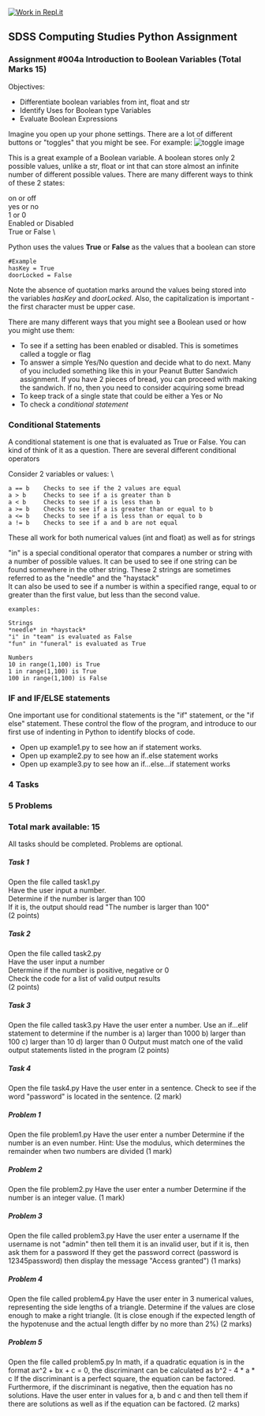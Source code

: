 [![Work in Repl.it](https://classroom.github.com/assets/work-in-replit-14baed9a392b3a25080506f3b7b6d57f295ec2978f6f33ec97e36a161684cbe9.svg)](https://classroom.github.com/online_ide?assignment_repo_id=3250513&assignment_repo_type=AssignmentRepo)
## SDSS Computing Studies Python Assignment
### Assignment #004a Introduction to Boolean Variables (Total Marks 15)

Objectives:
* Differentiate boolean variables from int, float and str
* Identify Uses for Boolean type Variables
* Evaluate Boolean Expressions

Imagine you open up your phone settings.  There are a lot of different buttons or "toggles" that 
you might be see.  For example:
![toggle image](https://cdn.dribbble.com/users/6179/screenshots/726313/toggle-switches.jpg)

This is a great example of a Boolean variable.  A boolean stores only 2 possible values, unlike
a str, float or int that can store almost an infinite number of different possible values. There
are many different ways to think of these 2 states:

on or off \
yes or no \
1 or 0 \
Enabled or Disabled \
True or False \

Python uses the values **True** or **False** as the values that a boolean can store
```
#Example
hasKey = True
doorLocked = False
```
Note the absence of quotation marks around the values being stored into the variables
*hasKey* and *doorLocked*.  Also, the capitalization is important - the first character
must be upper case.

There are many different ways that you might see a Boolean used or how you might use them:
* To see if a setting has been enabled or disabled. This is sometimes called a toggle or flag
* To answer a simple Yes/No question and decide what to do next.  Many of you included something like this in your Peanut Butter Sandwich assignment.  If you have 2 pieces of bread, you can proceed with making the sandwich. If no, then you need to consider acquiring some bread
* To keep track of a single state that could be either a Yes or No
* To check a *conditional statement*

### Conditional Statements ###
A conditional statement is one that is evaluated as True or False. You can kind of think of it as a question.
There are several different conditional operators

Consider 2 variables or values: \
```
a == b    Checks to see if the 2 values are equal
a > b     Checks to see if a is greater than b
a < b     Checks to see if a is less than b
a >= b    Checks to see if a is greater than or equal to b
a <= b    Checks to see if a is less than or equal to b
a != b    Checks to see if a and b are not equal
```
These all work for both numerical values (int and float) as well as for strings

"in" is a special conditional operator that compares a number or string with a number of possible values.  It can be used to see if one string
can be found somewhere in the other string. These 2 strings are sometimes referred to as the
"needle" and the "haystack" \
It can also be used to see if a number is within a specified range, equal to or greater than the first value,
but less than the second value.
```
examples:

Strings
*needle* in *haystack*
"i" in "team" is evaluated as False
"fun" in "funeral" is evaluated as True

Numbers
10 in range(1,100) is True
1 in range(1,100) is True
100 in range(1,100) is False
```

### IF and IF/ELSE statements ###
One important use for conditional statements is the "if" statement, or the "if else" statement.  These control the flow of the program, and introduce to our first use of indenting in Python to identify blocks of code. 
* Open up example1.py to see how an if statement works.
* Open up example2.py to see how an if..else statement works
* Open up example3.py to see how an if...else...if statement works

### 4 Tasks
### 5 Problems
### Total mark available: 15
All tasks should be completed.
Problems are optional.

##### Task 1
Open the file called task1.py \
Have the user input a number. \
Determine if the number is larger than 100 \
If it is, the output should read "The number is larger than 100" \
(2 points) 

##### Task 2
Open the file called task2.py \
Have the user input a number \
Determine if the number is positive, negative or 0 \
Check the code for a list of valid output results \
(2 points)

##### Task 3
Open the file called task3.py
Have the user enter a number.
Use an if...elif statement to determine if the number is
a) larger than 1000
b) larger than 100
c) larger than 10
d) larger than 0
Output must match one of the valid output statements listed in the program
(2 points)

##### Task 4
Open the file task4.py
Have the user enter in a sentence.
Check to see if the word "password" is located in the sentence.
(2 mark)

##### Problem 1
Open the file problem1.py
Have the user enter a number
Determine if the number is an even number.
Hint: Use the modulus, which determines the remainder when two numbers are divided
(1 mark)

##### Problem 2
Open the file problem2.py
Have the user enter a number
Determine if the number is an integer value.
(1 mark)

##### Problem 3
Open the file called problem3.py
Have the user enter a username
If the username is not "admin" then tell them it is an invalid user,
but if it is, then ask them for a password
If they get the password correct (password is 12345password) then display
the message "Access granted")
(1 marks)

##### Problem 4
Open the file called problem4.py
Have the user enter in 3 numerical values, representing the side lengths of a triangle.
Determine if the values are close enough to make a right triangle.
(It is close enough if the expected length of the hypotenuse and the actual 
length differ by no more than 2%)
(2 marks)

##### Problem 5
Open the file called problem5.py
In math, if a quadratic equation is in the format
ax^2 + bx + c = 0, the discriminant can be calculated as
b^2 - 4 * a * c
If the discriminant is a perfect square, the equation can
be factored.  Furthermore, if the discriminant is negative,
then the equation has no solutions.
Have the user enter in values for a, b and c and then 
tell them if there are solutions as well as if the equation can
be factored.
(2 marks)

